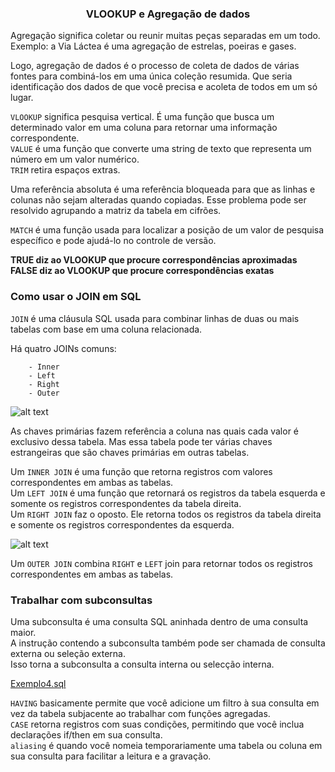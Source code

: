 ### <center> VLOOKUP e Agregação de dados </center>

Agregação significa coletar ou reunir muitas peças separadas em um todo. Exemplo: a Via Láctea é uma agregação de estrelas, poeiras e gases. <br>

Logo, agregação de dados é o processo de coleta de dados de várias fontes para combiná-los em uma única coleção resumida. Que seria identificação dos dados de que você precisa e acoleta de todos em um só lugar. <br>

`VLOOKUP` significa pesquisa vertical. É uma função que busca um determinado valor em uma coluna para retornar uma informação correspondente. <br>
`VALUE` é uma função que converte uma string de texto que representa um número em um valor numérico. <br>
`TRIM` retira espaços extras. <br>

Uma referência absoluta é uma referência bloqueada para que as linhas e colunas não sejam alteradas quando copiadas. Esse problema pode ser resolvido agrupando a matriz da tabela em cifrões.  <br>

`MATCH` é uma função usada para localizar a posição de um valor de pesquisa específico e pode ajudá-lo no controle de versão. <br>

**TRUE diz ao VLOOKUP que procure correspondências aproximadas** <br>
**FALSE diz ao VLOOKUP que procure correspondências exatas** <br>

### Como usar o JOIN em SQL 

`JOIN` é uma cláusula SQL usada para combinar linhas de duas ou mais tabelas com base em uma coluna relacionada. <br>

Há quatro JOINs comuns:

        - Inner
        - Left
        - Right
        - Outer

    
![alt text](<../../Prints/Módulo 5/Captura de tela 2025-03-30 210044.png>)

As chaves primárias fazem referência a coluna nas quais cada valor é exclusivo dessa tabela. Mas essa tabela pode ter várias chaves estrangeiras que são chaves primárias em outras tabelas. <br>

Um `INNER JOIN` é uma função que retorna registros com valores correspondentes em ambas as tabelas. <br>
Um `LEFT JOIN` é uma função que retornará os registros da tabela esquerda e somente os registros correspondentes da tabela direita. <br>
Um `RIGHT JOIN` faz o oposto. Ele retorna todos os registros da tabela direita e somente os registros correspondentes da esquerda. <br>


![alt text](<../../Prints/Módulo 5/Captura de tela 2025-03-30 205307.png>)

Um `OUTER JOIN` combina `RIGHT` e `LEFT` join para retornar todos os registros correspondentes em ambas as tabelas. <br>

### Trabalhar com subconsultas 

Uma subconsulta é uma consulta SQL aninhada dentro de uma consulta maior. <br>
A instrução contendo a subconsulta também pode ser chamada de consulta externa ou seleção externa. <br>
Isso torna a subconsulta a consulta interna ou selecção interna. <br>

 [Exemplo4.sql](../../Notebooks/Exemplo4.sql) <br>

 `HAVING` basicamente permite que você adicione um filtro à sua consulta em vez da tabela subjacente ao trabalhar com funções agregadas. <br>
 `CASE` retorna registros com suas condições, permitindo que você inclua declarações if/then em sua consulta. <br>
 `aliasing` é quando você nomeia temporariamente uma tabela ou coluna em sua consulta para facilitar a leitura e a gravação. <br>
